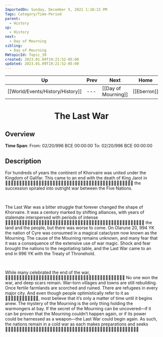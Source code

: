 ```yaml
---
ImportedOn: Sunday, December 5, 2021 1:10:13 PM
Tags: Category/Time-Period
parent:
  - History
up:
  - History
next:
  - Day of Mourning
sibling:
  - Day of Mourning
RWtopicId: Topic_39
created: 2023.01.09T19:21:52-05:00
updated: 2023.01.09T19:21:52-05:00
---
```


| Up | Prev | Next | Home |
|----|------|------|------|
| [[World/Events/History/History]] | --- | [[Day of Mourning]] | [[Eberron]] |

# <center>The Last War</center>

## Overview

**Time Span**: From: 02/20/996 BCE 00:00:00 To: 02/20/996 BCE 00:00:00

## Description

For hundreds of years the continent of Khorvaire was united under the Kingdom of Galifar. This came to an end with the death of King Jarot in 􀀠􀀡􀀜􀀃􀁁􀀳􀀔􀀃􀁒􀁝􀁛􀁜􀀃􀁗􀁞􀁍􀁚􀀃􀁉􀀃􀁋􀁍􀁖􀁜􀁝􀁚􀁡􀀃􀁉􀁏􀁗􀀖􀀃􀀫􀁗􀁖􀃆􀁑􀁋􀁜􀀃􀁗􀁞􀁍􀁚􀀃 the succession spiraled into outright war between the Five Nations.

 

The Last War was a bitter struggle that forever changed the shape of Khorvaire. It was a century marked by shifting alliances, with years of stalemate interspersed with periods of intense 􀁋􀁗􀁖􀃆􀁑􀁋􀁜􀀖􀀃􀀼􀁐􀁑􀁛􀀃􀁏􀁚􀁝􀁍􀁔􀁑􀁖􀁏􀀃􀁋􀁗􀁖􀃆􀁑􀁋􀁜􀀃􀁔􀁍􀁎􀁜􀀃􀁌􀁍􀁍􀁘􀀃􀁛􀁋􀁉􀁚􀁛􀀃􀁗􀁖􀀃 the land and the people, but there was worse to come. On Olarune 20, 994 YK the nation of Cyre was consumed in a magical cataclysm now known as the Mourning. The cause of the Mourning remains unknown, and many fear that it was a consequence of the extensive use of war magic. Shock and fear brought the nations to the negotiating table, and the Last War came to an end in 996 YK with the Treaty of Thronehold.

 

While many celebrated the end of the war, 􀁗􀁜􀁐􀁍􀁚􀁛􀀃􀁚􀁍􀁕􀁉􀁑􀁖􀀃􀁝􀁖􀁛􀁉􀁜􀁑􀁛􀃅􀁍􀁌􀀃􀁟􀁑􀁜􀁐􀀃􀁑􀁜􀁛􀀃􀁗􀁝􀁜􀁋􀁗􀁕􀁍􀀖􀀃 No one won the war, and deep scars remain. War-torn villages and towns are still rebuilding. Once fertile farmlands are scorched and ruined. There are refugees in every major city. And even though people optimistically refer to it as 􀁜􀁐􀁍􀀃􀀴􀁉􀁛􀁜􀀃􀀿􀁉􀁚, most believe that it’s only a matter of time until it begins anew. The mystery of the Mourning is the only thing holding the warmongers at bay. If the secret of the Mourning can be uncovered—if it can be proven that the Mourning couldn’t happen again, or if its power could be harnessed as a weapon—the Last War could begin again. As such, the nations remain in a cold war as each makes preparations and seeks 􀁉􀁌􀁞􀁉􀁖􀁜􀁉􀁏􀁍􀁛􀀃􀁑􀁖􀀃􀁜􀁐􀁍􀀃􀁋􀁗􀁖􀃆􀁑􀁋􀁜􀀃􀁜􀁐􀁉􀁜􀀃􀁋􀁗􀁝􀁔􀁌􀀃􀁔􀁑􀁍􀀃􀁉􀁐􀁍􀁉􀁌􀀖􀀃
